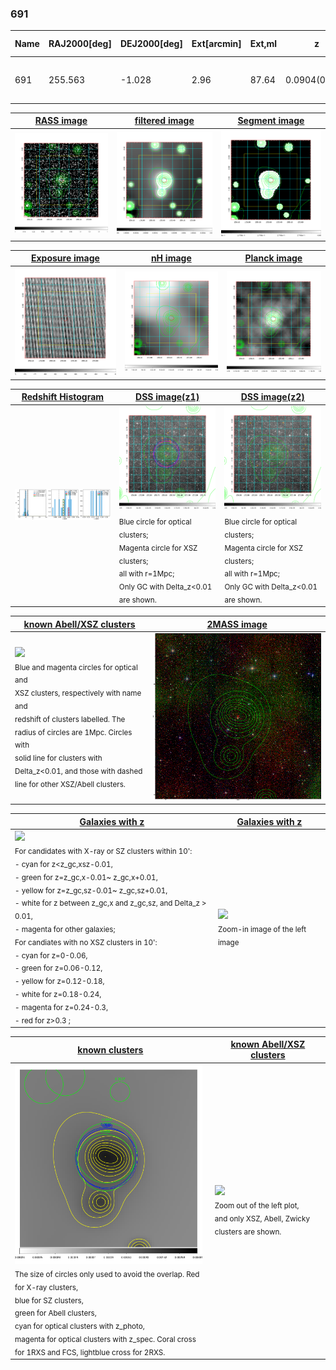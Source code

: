 <div STYLE="page-break-after: always;"></div>

### 691

|Name|RAJ2000[deg]|DEJ2000[deg] |Ext[arcmin]| Ext,ml | z | z_src| C|GC(XSZ,Delta_z<0.01)| GC(OPT,Delta_z<0.01)|GC| R_sig[arcmin] | R500[arcmin] | R500[Mpc]| CRsig[c/s] | CR500[c/s] |L500[1E44 erg/s]|F500[1E-12 erg/s/cm^2]| M500[1E14 Msun]|Tx[keV]|Cnt_sig|Beta|Rc[arcmin]|Comment|Alias|
|---|---|---|---|---|---|------|---|--------|---------|----------|---|---|---|---|---|---|---|---|---|---|---|---|---|---|
|691| 255.563| -1.028| 2.96| 87.64| 0.0904(0.006)| z1, z_xsz| B| PSZ2, Tar| N, W| N, PSZ2, Tar, W| 12.700| 9.561| 0.967| 0.322(0.048)| 0.309(0.047)| 1.113(0.078)| 5.441(0.382)| 2.80(0.10)| 4.16(0.09)| 131.9| 0.892(-0.113+0.077)| 6.128(-0.893+0.637)| -| k373|

|[RASS image](../image/691/691_img.pdf)|[filtered image](../image/691/691_fil.pdf)|[Segment image](../image/691/691_seg.pdf)|
|-------------------|--------------------|-------------------|
| <img src="../image/691/691_img.png" width="300">  | <img src="../image/691/691_fil.png" width="300">   | <img src="../image/691/691_seg.png" width="300">  |

|[Exposure image](../image/691/691_mex.pdf)| [nH image](../image/691/691_nh.pdf)| [Planck image](../image/691/691_p.pdf)|
|-------------------|--------------------|-------------------|
|<img src="../image/691/691_mex.png" width="300">   | <img src="../image/691/691_nh.png" width="300">    | <img src="../image/691/691_p.png" width="300"> |

|[Redshift Histogram](../image/691/691_zg.pdf) | [DSS image(z1)](../image/691/691_dss_z1.pdf)      |  [DSS image(z2)](../image/691/691_dss_z2.pdf)    |
|-------------------|--------------------|-------------------|
|<img src="../image/691/691_zg.png" width="300"> |<img src="../image/691/691_dss_z1.png" width="300"> <sub><br>Blue circle for optical clusters; <br>Magenta circle for XSZ clusters; <br>all with r=1Mpc; <br>Only GC with Delta_z<0.01 are shown. </sub>| <img src="../image/691/691_dss_z2.png" width="300"><sub><br>Blue circle for optical clusters; <br>Magenta circle for XSZ clusters; <br>all with r=1Mpc; <br>Only GC with Delta_z<0.01 are shown. </sub> |

|[known Abell/XSZ clusters](../image/691/691_m.pdf) | [2MASS image](../image/691/691_2mass.pdf)      |
|-------------------|-------------------|
|<img src=../image/691/691_m.png width="300"> <br><sub>Blue and magenta circles for optical and <br>XSZ clusters, respectively with name and <br>redshift of clusters labelled. The <br>radius of circles are 1Mpc. Circles with <br>solid line for clusters with <br>Delta_z<0.01, and those with dashed <br>line for other XSZ/Abell clusters.        </sub>|<img src="../image/691/691_2mass.png" width="300">  |

|[Galaxies with z](../image/691/691_opt_ned.pdf) |[Galaxies with z](../image/691/691_opt_ned_zoom.pdf) |
|-------------------|-------------------|
| <img src=../image/691/691_opt_ned.png width="300"> <br><sub> For candidates with X-ray or SZ clusters within 10': <br> - cyan for z<z_gc,xsz-0.01, <br> - green for z=z_gc,x-0.01~ z_gc,x+0.01, <br> - yellow for z=z_gc,sz-0.01~ z_gc,sz+0.01, <br> - white for z between z_gc,x and z_gc,sz, and Delta_z > 0.01, <br> - magenta for other galaxies; <br>For candiates with no XSZ clusters in 10': <br> - cyan for z=0-0.06, <br> - green for z=0.06-0.12, <br> - yellow for z=0.12-0.18, <br> - white for z=0.18-0.24, <br> - magenta for z=0.24-0.3, <br> - red for z>0.3 ;  </sub>|<img src=../image/691/691_opt_ned_zoom.png width="300">  <br><sub> Zoom-in image of the left image</sub>|

|[known clusters](../image/691/691_gc.pdf) |[known Abell/XSZ clusters](../image/691/691_gc_large.pdf) |
|-------------------|-------------------|
| <img src=../image/691/691_gc.png width="300"> <br><sub> The size of circles only used to avoid the overlap. Red for X-ray clusters, <br> blue for SZ clusters, <br> green for Abell clusters, <br> cyan for optical clusters with z_photo, <br> magenta for optical clusters with z_spec. Coral cross for 1RXS and FCS, lightblue cross for 2RXS. </sub>|<img src=../image/691/691_gc_large.png width="300"> <br><sub> Zoom out of the left plot, <br> and only XSZ, Abell, Zwicky clusters are shown. </sub> |



